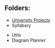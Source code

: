 ## Folders:
- [University Projects](https://github.com/Liam-Robertson-university)
- Syllabary
* Utils
* Diagram Planner















